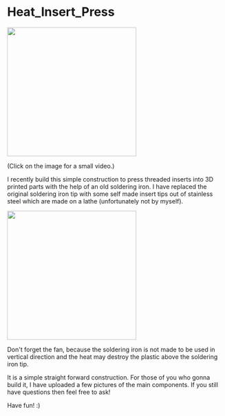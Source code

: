 # Heat_Insert_Press

<a href="https://www.instagram.com/p/CIODN2rq7Tt/?utm_source=ig_web_button_share_sheet"><img src="docs/press_1.jpg" width="300px"></a>

(Click on the image for a small video.)

I recently build this simple construction to press threaded inserts into 3D printed parts with the help of an old soldering iron. I have replaced the original soldering iron tip with some self made insert tips out of stainless steel which are made on a lathe (unfortunately not by myself).

<img src="docs/tip_1.jpg" width="300px"></a>

Don't forget the fan, because the soldering iron is not made to be used in vertical direction and the heat may destroy the plastic above the soldering iron tip.

It is a simple straight forward construction. For those of you who gonna build it, I have uploaded a few pictures of the main components. If you still have questions then feel free to ask!

Have fun! :)
